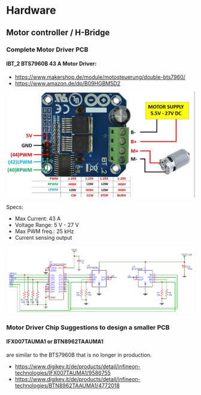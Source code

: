 # Hardware

## Motor controller / H-Bridge
### Complete Motor Driver PCB
#### IBT_2 BTS7960B 43 A Motor Driver: 
- https://www.makershop.de/module/motosteuerung/double-bts7960/
- https://www.amazon.de/dp/B09HGBM5D2

![image](../fotos/Pinout_BTS7960B.png)

Specs:
- Max Current: 43 A
- Voltage Range: 5 V - 27 V
- Max PWM freq.: 25 kHz
- Current sensing output

![image](../fotos/schematics_BTS7960B.png)

### Motor Driver Chip Suggestions to design a smaller PCB

#### IFX007TAUMA1 or BTN8962TAAUMA1
are similar to the BTS7960B that is no longer in production.

- https://www.digikey.it/de/products/detail/infineon-technologies/IFX007TAUMA1/9586755
- https://www.digikey.it/de/products/detail/infineon-technologies/BTN8962TAAUMA1/4772018



